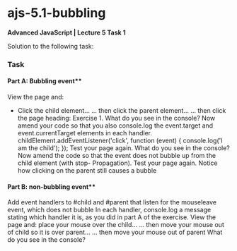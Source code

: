 # ajs-5.1-bubbling
**Advanced JavaScript | Lecture 5 Task 1**

Solution to the following task:

### Task

#### Part A: Bubbling event**

View the page and:
- Click the child element...
... then click the parent element...
... then click the page heading: Exercise 1.
What do you see in the console?
Now amend your code so that you also console.log the event.target and event.currentTarget elements in each handler.
childElement.addEventListener('click', function (event) { console.log('I am the child');
});
Test your page again. What do you see in the console?
Now amend the code so that the event does not bubble up from the child element (with stop-
Propagation).
Test your page again. Notice how clicking on the parent still causes a bubble

#### Part B: non-bubbling event**

Add event handlers to #child and #parent that listen for the mouseleave event, which does not bubble
In each handler, console.log a message stating which handler it is, as you did in part A of the exercise.
View the page and:
place your mouse over the child...
... then move your mouse out of child so it is over parent... 
... then move your mouse out of parent
What do you see in the console?
